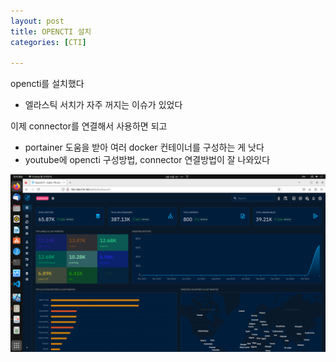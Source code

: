 ```yaml
---
layout: post
title: OPENCTI 설치 
categories: [CTI]

---
```


opencti를 설치했다
- 엘라스틱 서치가 자주 꺼지는 이슈가 있었다

이제 connector를 연결해서 사용하면 되고

* portainer 도움을 받아 여러 docker 컨테이너를 구성하는 게 낫다
* youtube에 opencti 구성방법, connector 연결방법이 잘 나와있다

![IMG](/img/opencti_dashboard.png)